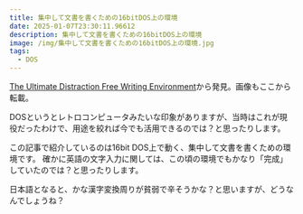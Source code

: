 ```yaml
---
title: 集中して文書を書くための16bitDOS上の環境
date: 2025-01-07T23:30:11.96612
description: 集中して文書を書くための16bitDOS上の環境
image: /img/集中して文書を書くための16bitDOS上の環境.jpg
tags:
  - DOS
---
```

[The Ultimate Distraction Free Writing Environment](https://hackaday.com/2025/01/02/the-ultimate-distraction-free-writing-environment/)から発見。画像もここから転載。

DOSというとレトロコンピュータみたいな印象がありますが、当時はこれが現役だったわけで、用途を絞れば今でも活用できるのでは？と思ったりします。

この記事で紹介しているのは16bit DOS上で動く、集中して文書を書くための環境です。
確かに英語の文字入力に関しては、この頃の環境でもかなり「完成」していたのでは？と思ったりします。

日本語となると、かな漢字変換周りが貧弱で辛そうかな？と思いますが、どうなんでしょうね？



